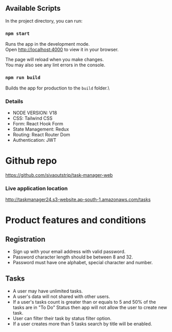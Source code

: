 ## Available Scripts

In the project directory, you can run:

### `npm start`

Runs the app in the development mode.\
Open [http://localhost:4000](http://localhost:4000) to view it in your browser.

The page will reload when you make changes.\
You may also see any lint errors in the console.

### `npm run build`

Builds the app for production to the `build` folder.\

### Details

* NODE VERSION: V18
* CSS: Tailwind CSS
* Form: React Hook Form
* State Management: Redux
* Routing: React Router Dom
* Authentication: JWT

# Github repo

https://github.com/sivaoutstrip/task-manager-web

### Live application location

http://taskmanager24.s3-website.ap-south-1.amazonaws.com/tasks

# Product features and conditions

## Registration

* Sign up with your email address with valid password.
* Password character length should be between 8 and 32.
* Password must have one alphabet, special character and number.

## Tasks
* A user may have unlimited tasks.
* A user's data will not shared with other users.
* If a user's tasks count is greater than or equals to 5 and 50% of the tasks are in "To Do" Status then app will not allow the user to create new task.
* User can filter their task by status filter option.
* If a user creates more than 5 tasks search by title will be enabled.